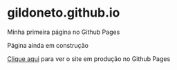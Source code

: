 # gildoneto.github.io
Minha primeira página no Github Pages

Página ainda em construção

[Clique aqui](https://gildoneto.github.io/) para ver o site em produção no Github Pages
